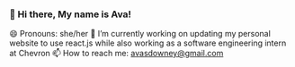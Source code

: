### 👋 Hi there, My name is Ava!
😄 Pronouns: she/her
🔭 I’m currently working on updating my personal website to use react.js while also working as a software engineering intern at Chevron
📫 How to reach me: avasdowney@gmail.com

<!--
**avasdowney/avasdowney** is a ✨ _special_ ✨ repository because its `README.md` (this file) appears on your GitHub profile.

Here are some ideas to get you started:

- 🔭 I’m currently working on ...
- 🌱 I’m currently learning ...
- 👯 I’m looking to collaborate on ...
- 🤔 I’m looking for help with ...
- 💬 Ask me about ...
- 📫 How to reach me: ...
- 😄 Pronouns: ...
- ⚡ Fun fact: ...
-->
